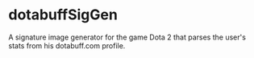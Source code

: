 dotabuffSigGen
==============

A signature image generator for the game Dota 2 that parses the user's stats from his dotabuff.com profile.
